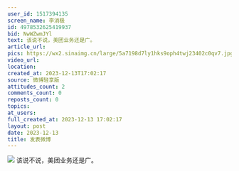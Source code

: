 ```yaml
---
user_id: 1517394135
screen_name: 李消极
id: 4978532625419937
bid: NwWZwmJYl
text: 该说不说，美团业务还是广。 
article_url: 
pics: https://wx2.sinaimg.cn/large/5a7198d7ly1hks9oph4twj23402c0qv7.jpg
video_url: 
location: 
created_at: 2023-12-13T17:02:17
source: 微博轻享版
attitudes_count: 2
comments_count: 0
reposts_count: 0
topics: 
at_users: 
full_created_at: 2023-12-13 17:02:17
layout: post
date: 2023-12-13
title: 发表微博
---
```



![](https://wx2.sinaimg.cn/large/5a7198d7ly1hks9oph4twj23402c0qv7.jpg)
该说不说，美团业务还是广。 

